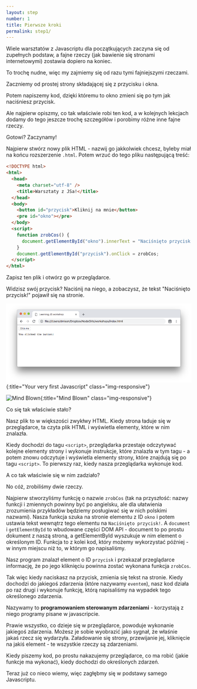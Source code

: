 ```yaml
---
layout: step
number: 1
title: Pierwsze kroki
permalink: step1/
---
```


Wiele warsztatów z Javascriptu dla początkujących zaczyna się od zupełnych podstaw, a fajne rzeczy (jak bawienie się stronami internetowymi) zostawia dopiero na koniec.

To trochę nudne, więc my zajmiemy się od razu tymi fajniejszymi rzeczami.

Zaczniemy od prostej strony składającej się z przycisku i okna.

Potem napiszemy kod, dzięki któremu to okno zmieni się po tym jak naciśniesz przycisk.

Ale najpierw opiszmy, co tak właściwie robi ten kod, a w kolejnych lekcjach dodamy do tego jeszcze trochę szczegółów i porobimy różne inne fajne rzeczy.

Gotowi? Zaczynamy!

Najpierw stwórz nowy plik HTML - nazwij go jakkolwiek chcesz, byleby miał na końcu rozszerzenie `.html`. Potem wrzuć do tego pliku następującą treść:

```html
<!DOCTYPE html>
<html>
  <head>
    <meta charset="utf-8" />
    <title>Warsztaty z JSa!</title>
  </head>
  <body>
    <button id="przycisk">Kliknij na mnie</button>
    <pre id="okno"></pre>
  </body>
  <script>
    function zrobCos() {
      document.getElementById("okno").innerText = "Naciśnięto przycisk!";
    }
    document.getElementById("przycisk").onClick = zrobCos;
  </script>
</html>
```

Zapisz ten plik i otwórz go w przeglądarce.

Widzisz swój przycisk? Naciśnij na niego, a zobaczysz, że tekst "Naciśnięto przycisk!" pojawił się na stronie.

![Your very first Javascript](../assets/step-1a.png){:title="Your very first Javascript" class="img-responsive"}

![Mind Blown](../assets/mind-blown.gif){:title="Mind Blown" class="img-responsive"}

Co się tak właściwie stało?

Nasz plik to w większości zwykłwy HTML. Kiedy strona ładuje się w przeglądarce, ta czyta plik HTML i wyświetla elementy, które w nim znalazła.

Kiedy dochodzi do tagu `<script>`, przeglądarka przestaje odczytywać kolejne elementy strony i wykonuje instrukcje, które znalazła w tym tagu - a potem znowu odczytuje i wyświetla elementy strony, które znajdują się po tagu `<script>`. To pierwszy raz, kiedy nasza przeglądarka wykonuje kod.

A co tak właściwie się w nim zadziało?

No cóż, zrobiliśmy dwie rzeczy.

Najpierw stworzyliśmy funkcję o nazwie `zrobCos` (tak na przyszłość: nazwy funkcji i zmiennych powinny być po angielsku, ale dla ułatwienia zrozumienia przykładów będziemy posługiwać się w nich polskimi nazwami). Nasza funkcja szuka na stronie elementu z ID `okno` i potem ustawia tekst wewnątrz tego elementu na `Naciśnięto przycisk!`. A `document` i `getElementById` to wbudowane części DOM API - document to po prostu dokument z naszą stroną, a getElementById wyszukuje w nim element o określonym ID. Funkcja to z kolei kod, który możemy wykorzystać później - w innym miejscu niż to, w którym go napisaliśmy.

Nasz program znalazł element o ID `przycisk` i przekazał przeglądarce informację, że po jego kliknięciu powinna zostać wykonana funkcja `zrobCos`.

Tak więc kiedy naciskasz na przycisk, zmienia się tekst na stronie. Kiedy dochodzi do jakiegoś zdarzenia (które nazywamy `eventem`), nasz kod działa po raz drugi i wykonuje funkcję, którą napisaliśmy na wypadek tego określonego zdarzenia.

Nazywamy to **programowaniem sterowanym zdarzeniami** - korzystają z niego programy pisane w javascripcie.

Prawie wszystko, co dzieje się w przeglądarce, powoduje wykonanie jakiegoś zdarzenia. Możesz je sobie wyobrazić jako sygnał, że właśnie jakaś rzecz się wydarzyła. Załadowanie się strony, przewijanie jej, kliknięcie na jakiś element - te wszystkie rzeczy są zdarzeniami.

Kiedy piszemy kod, po prostu nakazujemy przeglądarce, co ma robić (jakie funkcje ma wykonać), kiedy dochodzi do określonych zdarzeń.

Teraz już co nieco wiemy, więc zagłębmy się w podstawy samego Javascriptu.

